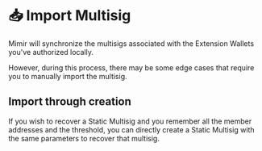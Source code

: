 # 📥 Import Multisig

Mimir will synchronize the multisigs associated with the Extension Wallets you've authorized locally.&#x20;

However, during this process, there may be some edge cases that require you to manually import the multisig.

## Import through creation

If you wish to recover a Static Multisig and you remember all the member addresses and the threshold, you can directly create a Static Multisig with the same parameters to recover that multisig.
